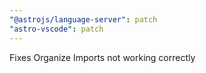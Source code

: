 ```yaml
---
"@astrojs/language-server": patch
"astro-vscode": patch
---
```


Fixes Organize Imports not working correctly
